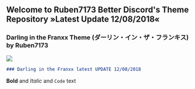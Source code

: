 ## Welcome to Ruben7173 Better Discord's Theme Repository »Latest Update 12/08/2018«


### Darling in the Franxx Theme (ダーリン・イン・ザ・フランキス) by Ruben7173
<a href="http://www.google.com"><img src="https://i.imgur.com/gpODc3b.jpg"/></a>
```markdown
### Darling in the Franxx latest UPDATE 12/08/2018
```
**Bold** and _Italic_ and `Code` text
